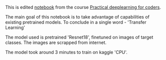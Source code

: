 This is edited [notebook](https://www.kaggle.com/code/jhoward/is-it-a-bird-creating-a-model-from-your-own-data) from the course [Practical deeplearning for coders](https://course.fast.ai/).

The main goal of this notebook is to take advantage of capabilities of existing pretrained models. To conclude in a single word - 'Transfer Learning'

The model used is pretrained 'Resnet18', finetuned on images of target classes.
The images are scrapped from internet.

The model took around 3 minutes to train on kaggle 'CPU'.
